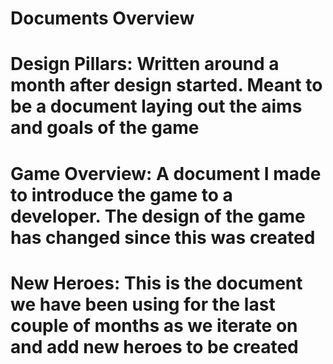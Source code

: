 # Documents Overview
# Design Pillars: Written around a month after design started. Meant to be a document laying out the aims and goals of the game
# Game Overview: A document I made to introduce the game to a developer. The design of the game has changed since this was created
# New Heroes: This is the document we have been using for the last couple of months as we iterate on and add new heroes to be created
